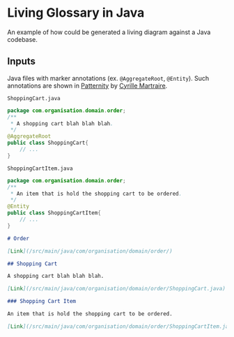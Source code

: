 # Living Glossary in Java

An example of how could be generated a living diagram against a Java codebase.

## Inputs

Java files with marker annotations (ex. `@AggregateRoot`, `@Entity`). Such annotations are shown in [Patternity](https://github.com/cyriux/Patternity/tree/master/patternity-annotations/src/main/java/com/patternity/annotation/ddd/stereotype) by [Cyrille Martraire](https://twitter.com/cyriux).

`ShoppingCart.java`

```java
package com.organisation.domain.order;
/**
 * A shopping cart blah blah blah.
 */
@AggregateRoot
public class ShoppingCart{
    // ...
}
```

`ShoppingCartItem.java`

```java
package com.organisation.domain.order;
/**
 * An item that is hold the shopping cart to be ordered.
 */
@Entity
public class ShoppingCartItem{
    // ...
}
```

```markdown
# Order

[Link](/src/main/java/com/organisation/domain/order/)

## Shopping Cart

A shopping cart blah blah blah.

[Link](/src/main/java/com/organisation/domain/order/ShoppingCart.java)

### Shopping Cart Item

An item that is hold the shopping cart to be ordered.

[Link](/src/main/java/com/organisation/domain/order/ShoppingCartItem.java)
```